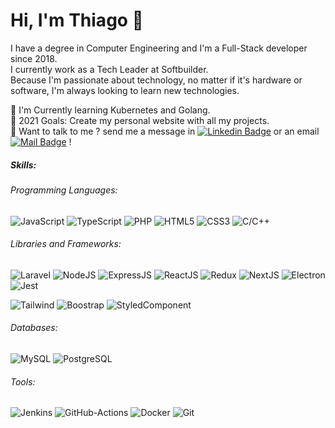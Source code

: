 # Hi, I'm Thiago 👋

I have a degree in Computer Engineering and I'm a Full-Stack developer since 2018.  
I currently work as a Tech Leader at Softbuilder.  
Because I'm passionate about technology, no matter if it's hardware or software, I'm always looking to learn new technologies.  

🌱 I'm Currently learning Kubernetes and Golang.  
🥅 2021 Goals: Create my personal website with all my projects.  
💬 Want to talk to me ? send me a message in [![Linkedin Badge](https://img.shields.io/badge/-LinkedIn-0A66C2?style=flat&logo=Linkedin&logoColor=white&link=https://www.linkedin.com/in/thiagotms/)](https://www.linkedin.com/in/thiagotms/) or an email [![Mail Badge](https://img.shields.io/badge/-Mail-EA4335?style=flat&logo=Gmail&logoColor=white&link=mailto:thiagomsales@hotmail.com)](mailto:thiagomsales@hotmail.com) !

##### Skills:
###### Programming Languages:
 ![JavaScript](https://img.shields.io/badge/-JavaScript-F7DF1E?logo=typescript&logoColor=white&style=flat) ![TypeScript](https://img.shields.io/badge/-TypeScript-3178C6?logo=typescript&logoColor=white&style=flat) ![PHP](https://img.shields.io/badge/-PHP-777BB4?logo=php&logoColor=white&style=flat) ![HTML5](https://img.shields.io/badge/-HTML5-E34F26?logo=html5&logoColor=white&style=flat) ![CSS3](https://img.shields.io/badge/-CSS3-1572B6?logo=CSS3&logoColor=white&style=flat) ![C/C++](https://img.shields.io/badge/-C/C++-00599C?logo=c&logoColor=white&style=flat)

###### Libraries and Frameworks:
![Laravel](https://img.shields.io/badge/-Laravel-FF2D20?logo=laravel&logoColor=white&style=flat) ![NodeJS](https://img.shields.io/badge/-NodeJS-339933?logo=node.js&logoColor=white&style=flat) ![ExpressJS](https://img.shields.io/badge/-ExpressJS-000000?logo=express&logoColor=white&style=flat) ![ReactJS](https://img.shields.io/badge/-ReactJS-61dafb?logo=react&logoColor=white&style=flat) ![Redux](https://img.shields.io/badge/-Redux-764ABC?logo=redux&logoColor=white&style=flat) ![NextJS](https://img.shields.io/badge/-NextJS-000000?logo=next.js&logoColor=white&style=flat)  ![Electron](https://img.shields.io/badge/-Electron-47848F?logo=electron&logoColor=white&style=flat) ![Jest](https://img.shields.io/badge/-Jest-C21325?logo=jest&logoColor=white&style=flat)

![Tailwind](https://img.shields.io/badge/-Tailwind-38B2AC?logo=tailwind-css&logoColor=white&style=flat) ![Boostrap](https://img.shields.io/badge/-Boostrap-7952B3?logo=bootstrap&logoColor=white&style=flat) ![StyledComponent](https://img.shields.io/badge/-Styled%20Components-DB7093?logo=styled-components&logoColor=white&style=flat)
###### Databases:
![MySQL](https://img.shields.io/badge/-MySQL-4479A1?logo=mysql&logoColor=white&style=flat) ![PostgreSQL](https://img.shields.io/badge/-PostgreSQL-336791?logo=postgresql&logoColor=white&style=flat)
###### Tools:
![Jenkins](https://img.shields.io/badge/-Jenkins-D24939?logo=jenkins&logoColor=white&style=flat) ![GitHub-Actions](https://img.shields.io/badge/-GitHub%20Actions-2088FF?logo=GitHub-Actions&logoColor=white&style=flat) ![Docker](https://img.shields.io/badge/-Docker-2496ED?logo=docker&logoColor=white&style=flat) ![Git](https://img.shields.io/badge/-Git-F05032?logo=git&logoColor=white&style=flat)
